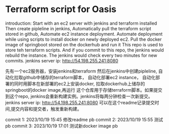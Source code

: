 # Terraform script for Oasis
introduction:
Start with an ec2 server with jenkins and terraform installed
Then create pipleline in jenkins,
Automatically pull the terraform script stored in github,
Automate ec2 instance deployment.
Automate deployment while using scripts to install docker on newly deployed ec2.
Pull the docker image of springboot stored on the dockerhub and run it
This repo is used to store teh terraform scripts. And if you commit to this repo, the jenkins would rebuild the instance. The jenkins would check every two minutes for new commits.
jenkins server ip: http://54.198.255.241:8080

先有一个ec2服务器，安装jenkins和terraform
然后在jenkins中创建pipleline,
自动化拉取github中储存的terraform脚本，
自动化部署ec2 instance，
自动化部署的同时用脚本在新部署的ec2上安装docker,
拉取dockerhub上储存的springboot的docker image,再运行
这个仓库用于存储terraform脚本。如果提交到这个repo, jenkins会重新构建实例。jenkins将每两分钟检查一次新提交。
jenkins server ip: http://54.198.255.241:8080
可以在这个readme记录提交时间,提交内容和提交者，触发重新构建。

commit 1: 2023/10/19 15:45 修改readme pb
commit 2: 2023/10/19 15:55 测试 pb
commit 3: 2023/10/19 17:01 测试新docker image pb

